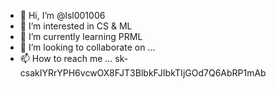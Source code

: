 - 👋 Hi, I’m @lsl001006
- 👀 I’m interested in CS & ML
- 🌱 I’m currently learning PRML
- 💞️ I’m looking to collaborate on ...
- 📫 How to reach me ...
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
<!---
lsl001006/lsl001006 is a ✨ special ✨ repository because its `README.md` (this file) appears on your GitHub profile.
You can click the Preview link to take a look at your changes.
--->
